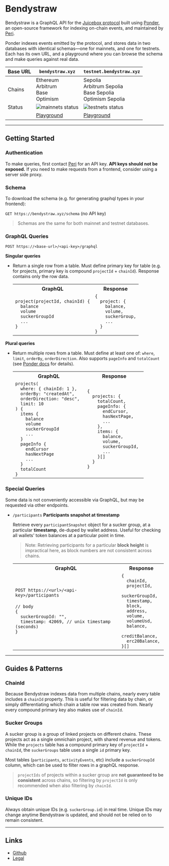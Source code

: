 # Bendystraw

Bendystraw is a GraphQL API for the [Juicebox protocol](https://juicebox.money) built using [Ponder](https://ponder.sh), an open-source framework for indexing on-chain events, and maintained by [Peri](https://x.com/peripheralist).

Ponder indexes events emitted by the protocol, and stores data in two databases with identical schemas—one for mainnets, and one for testnets. Each has its own URL, and a playground where you can browse the schema and make queries against real data.

| Base URL | <code>bendystraw.xyz</code> | <code>testnet.bendystraw.xyz</code> |
| -- | -- | -- |
| Chains | Ethereum<br/>Arbitrum<br/>Base<br/>Optimism | Sepolia<br/>Arbitrum Sepolia<br/>Base Sepolia<br/>Optimism Sepolia |
| Status | ![mainnets status](https://bendystraw.xyz/status.svg) | ![testnets status](https://testnet.bendystraw.xyz/status.svg) |
| | [Playground](https://bendystraw.xyz/schema) | [Playground](https://testnet.bendystraw.xyz/schema) |

---

## Getting Started

### Authentication

To make queries, first contact [Peri](https://x.com/peripheralist) for an API key. **API keys should not be exposed.** If you need to make requests from a frontend, consider using a server side proxy.

### Schema

To download the schema (e.g. for generating graphql types in your frontend):

`GET https://bendystraw.xyz/schema` (no API key)

> Schemas are the same for both mainnet and testnet databases.

### GraphQL Queries

`POST https://<base-url>/<api-key>/graphql`

**Singular queries**

- Return a single row from a table. Must define primary key for table (e.g. for projects, primary key is compound `projectId` + `chainId`). Response contains only the row data.

  <table>
    <tr>
      <th>GraphQL</th>
      <th>Response</th>
    </tr>
    <tr>
      <td>
      <code>project(projectId, chainId) {
    balance
    volume
    suckerGroupId
    ...
  }</code>
      </td>
      <td>
      <code>{ 
    project: { 
      balance,
      volume,
      suckerGroup,
      ... 
    }
  }</code>
      </td>
    </tr>
  </table>

**Plural queries**

- Return multiple rows from a table. Must define at least one of: `where`, `limit`, `orderBy`, `orderDirection`. Also supports `pageInfo` and `totalCount` (see [Ponder docs](https://ponder.sh/docs/query/graphql#pagination) for details).

  <table>
    <tr>
      <th>GraphQL</th>
      <th>Response</th>
    </tr>
    <tr>
      <td>
      <code>projects(
    where: { chainId: 1 }, 
    orderBy: "createdAt", 
    orderDirection: "desc", 
    limit: 10
  ) {
    items {
      balance
      volume
      suckerGroupId
      ...
    }
    pageInfo {
      endCursor
      hasNextPage
      ...
    }
    totalCount
  }</code>
      </td>
      <td>
      <code>{
    projects: {
      totalCount,
      pageInfo: {
        endCursor,
        hasNextPage,
        ...
      },
      items: { 
        balance, 
        volume, 
        suckerGroupId, 
        ... 
      }[]
    }
  }</code>
      </td>
    </tr>
  </table>

### Special Queries

Some data is not conveniently accessible via GraphQL, but may be requested via other endpoints.

- `/participants` **Participants snapshot at timestamp**

  Retrieve every `participantSnapshot` object for a sucker group, at a particular **timestamp**, de-duped by wallet address. Useful for checking all wallets' token balances at a particular point in time. 
  
  > Note: Retrieving participants for a particular **block height** is impractical here, as block numbers are not consistent across chains.

  <table>
    <tr>
      <th>GraphQL</th>
      <th>Response</th>
    </tr>
    <tr>
      <td>
        <code>POST https://&lt;url&gt;/&lt;api-key&gt;/participants</code>
        <br/>
        <br/>
        <code>// body <br/>{
    suckerGroupId: "",
    timestamp: 42069, // unix timestamp (seconds)
  }</code>
      </td>
      <td>
        <code>{
    chainId,
    projectId,
    suckerGroupId,
    timestamp,
    block,
    address,
    volume,
    volumeUsd,
    balance,
    creditBalance,
    erc20Balance,
  }[]</code>
      </td>
    </tr>
  </table>

---

## Guides & Patterns

### ChainId

Because Bendystraw indexes data from multiple chains, nearly every table includes a `chainId` property. This is useful for filtering data by chain, or simply differentiating which chain a table row was created from. Nearly every compound primary key also makes use of `chainId`.

### Sucker Groups

A sucker group is a group of linked projects on different chains. These projects act as a single omnichain project, with shared revenue and tokens. While the `projects` table has a compound primary key of `projectId` + `chainId`, the `suckerGroups` table uses a single `id` primary key.

Most tables (`participants`, `activityEvents`, etc) include a `suckerGroupId` column, which can be used to filter rows in a graphQL response.

> `projectIds` of projects within a sucker group are **not guaranteed to be consistent** across chains, so filtering by `projectId` is only recommended when also filtering by `chainId`.

### Unique IDs

Always obtain unique IDs (e.g. `suckerGroup.id`) in real time. Unique IDs may change anytime Bendystraw is updated, and should not be relied on to remain consistent.

---

## Links

- [Github](https://github.com/peripheralist/bendystraw)
- [Legal](/legal)